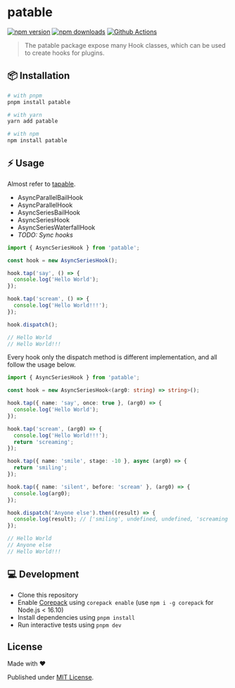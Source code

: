 # patable

[![npm version][npm-version-src]][npm-version-href]
[![npm downloads][npm-downloads-src]][npm-downloads-href]
[![Github Actions][github-actions-src]][github-actions-href]

<!-- [![Codecov][codecov-src]][codecov-href] -->

> The patable package expose many Hook classes, which can be used to create hooks for plugins.

## 📦 Installation

```sh
# with pnpm
pnpm install patable

# with yarn
yarn add patable

# with npm
npm install patable
```

## ⚡️ Usage

Almost refer to [tapable](https://github.com/webpack/tapable).

- AsyncParallelBailHook
- AsyncParallelHook
- AsyncSeriesBailHook
- AsyncSeriesHook
- AsyncSeriesWaterfallHook
- _TODO: Sync hooks_

```ts
import { AsyncSeriesHook } from 'patable';

const hook = new AsyncSeriesHook();

hook.tap('say', () => {
  console.log('Hello World');
});

hook.tap('scream', () => {
  console.log('Hello World!!!');
});

hook.dispatch();

// Hello World
// Hello World!!!
```

Every hook only the dispatch method is different implementation, and all follow the usage below.

```ts
import { AsyncSeriesHook } from 'patable';

const hook = new AsyncSeriesHook<(arg0: string) => string>();

hook.tap({ name: 'say', once: true }, (arg0) => {
  console.log('Hello World');
});

hook.tap('scream', (arg0) => {
  console.log('Hello World!!!');
  return 'screaming';
});

hook.tap({ name: 'smile', stage: -10 }, async (arg0) => {
  return 'smiling';
});

hook.tap({ name: 'silent', before: 'scream' }, (arg0) => {
  console.log(arg0);
});

hook.dispatch('Anyone else').then((result) => {
  console.log(result); // ['smiling', undefined, undefined, 'screaming'];
});

// Hello World
// Anyone else
// Hello World!!!
```

## 💻 Development

- Clone this repository
- Enable [Corepack](https://github.com/nodejs/corepack) using `corepack enable` (use `npm i -g corepack` for Node.js < 16.10)
- Install dependencies using `pnpm install`
- Run interactive tests using `pnpm dev`

## License

Made with ❤

Published under [MIT License](./LICENSE).

<!-- Badges -->

[npm-version-src]: https://img.shields.io/npm/v/patable?style=flat-square
[npm-version-href]: https://npmjs.com/package/patable
[npm-downloads-src]: https://img.shields.io/npm/dm/patable?style=flat-square
[npm-downloads-href]: https://npmjs.com/package/patable
[github-actions-src]: https://img.shields.io/github/workflow/status/unjs/patable/ci/main?style=flat-square
[github-actions-href]: https://github.com/unjs/patable/actions?query=workflow%3Aci
[codecov-src]: https://img.shields.io/codecov/c/gh/unjs/patable/main?style=flat-square
[codecov-href]: https://codecov.io/gh/unjs/patable
